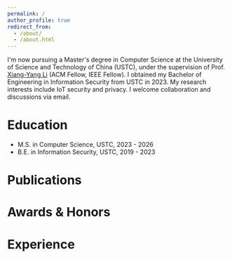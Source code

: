 ```yaml
---
permalink: /
author_profile: true
redirect_from: 
  - /about/
  - /about.html
---
```


I'm now pursuing a Master's degree in Computer Science at the University of Science and Technology of China (USTC), under the supervision of Prof. [Xiang-Yang Li](http://staff.ustc.edu.cn/~xiangyangli/) (ACM Fellow, IEEE Fellow). 
I obtained my Bachelor of Engineering in Information Security from USTC in 2023. My research interests include IoT security and privacy. I welcome collaboration and discussions via email.

# Education
- M.S. in Computer Science, USTC, 2023 - 2026
- B.E. in Information Security, USTC, 2019 - 2023

# Publications

# Awards & Honors

# Experience
